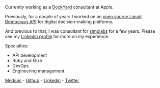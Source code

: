 Currently working as a [DockYard](https://dockyard.com/) consultant at Apple.

Previously, for a couple of years I worked on an [open source Liquid Democracy API](https://github.com/liquidvotingio/api) for digital decision-making platforms.

And previous to that, I was consultant for [simplabs](https://simplabs.com/) for a few years. Please see my [Linkedin profile](https://www.linkedin.com/in/oliverbarnes/) for more on my experience.

Specialties:
- API development
- Ruby and Elixir
- DevOps
- Engineering management


[Medium](https://medium.com/@oliver_azevedo_barnes) - [Github](https://github.com/oliverbarnes) - [Linkedin](https://www.linkedin.com/in/oliverbarnes/) - [Twitter](https://twitter.com/oliverbarnes)
